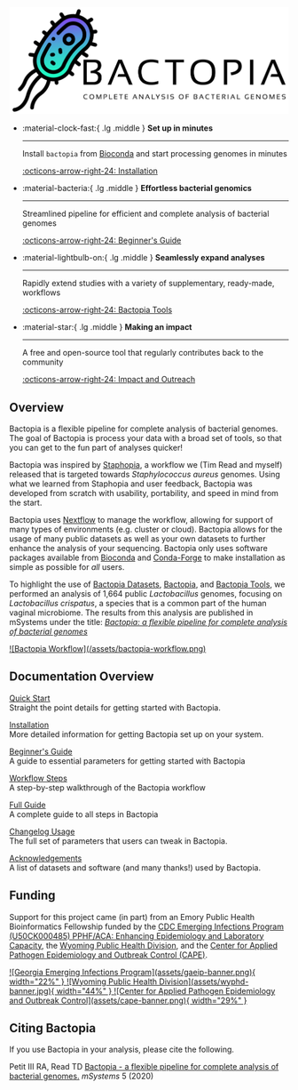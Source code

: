 ![Bactopia Logo](assets/bactopia-logo.png)

<div class="grid cards" markdown>

-   :material-clock-fast:{ .lg .middle } __Set up in minutes__

    ---

    Install `bactopia` from [Bioconda](https://bioconda.github.io/) and start processing
    genomes in minutes

    [:octicons-arrow-right-24: Installation](installation.md)

-   :material-bacteria:{ .lg .middle } __Effortless bacterial genomics__

    ---

    Streamlined pipeline for efficient and complete analysis of bacterial genomes

    [:octicons-arrow-right-24: Beginner's Guide](beginners-guide.md)

-   :material-lightbulb-on:{ .lg .middle } __Seamlessly expand analyses__

    ---

    Rapidly extend studies with a variety of supplementary, ready-made, workflows

    [:octicons-arrow-right-24: Bactopia Tools](bactopia-tools/index.md)

-   :material-star:{ .lg .middle } __Making an impact__

    ---

    A free and open-source tool that regularly contributes back to the community

    [:octicons-arrow-right-24: Impact and Outreach](impact-and-outreach/index.md)

</div>

## Overview

Bactopia is a flexible pipeline for complete analysis of bacterial genomes. The goal of
Bactopia is process your data with a broad set of tools, so that you can get to the fun
part of analyses quicker!

Bactopia was inspired by [Staphopia](https://staphopia.github.io/), a workflow we (Tim Read
and myself) released that is targeted towards *Staphylococcus aureus* genomes. Using what we
learned from Staphopia and user feedback, Bactopia was developed from scratch with usability,
portability, and speed in mind from the start.

Bactopia uses [Nextflow](https://www.nextflow.io/) to manage the workflow, allowing for support
of many types of environments (e.g. cluster or cloud). Bactopia allows for the usage of many
public datasets as well as your own datasets to further enhance the analysis of your sequencing.
Bactopia only uses software packages available from [Bioconda](https://bioconda.github.io/)
and [Conda-Forge](https://conda-forge.org/) to make installation as simple as possible for
*all* users.

To highlight the use of [Bactopia Datasets](datasets.md), [Bactopia](workflow-overview.md),
and [Bactopia Tools](bactopia-tools/index.md), we performed an analysis of 1,664 public
*Lactobacillus* genomes, focusing on *Lactobacillus crispatus*, a species that is a common
part of the human vaginal microbiome. The results from this analysis are published in mSystems
under the title:
*[Bactopia: a flexible pipeline for complete analysis of bacterial genomes](https://doi.org/10.1128/mSystems.00190-20)*

<a class="zoom" href="/assets/bactopia-workflow.png">
![Bactopia Workflow](/assets/bactopia-workflow.png)
</a>

## Documentation Overview
[Quick Start](quick-start.md)  
Straight the point details for getting started with Bactopia.  

[Installation](installation.md)  
More detailed information for getting Bactopia set up on your system.

[Beginner's Guide](beginners-guide.md)  
A guide to essential parameters for getting started with Bactopia

[Workflow Steps](bactopia/gather.md)  
A step-by-step walkthrough of the Bactopia workflow

[Full Guide](full-guide.md)  
A complete guide to all steps in Bactopia

[Changelog Usage](changelog.md)  
The full set of parameters that users can tweak in Bactopia.

[Acknowledgements](impact-and-outreach/acknowledgements.md)  
A list of datasets and software (and many thanks!) used by Bactopia.

## Funding

Support for this project came (in part) from an Emory Public Health Bioinformatics Fellowship
funded by the [CDC Emerging Infections Program (U50CK000485) PPHF/ACA: Enhancing Epidemiology and Laboratory Capacity](https://dph.georgia.gov/EIP),
the [Wyoming Public Health Division](https://health.wyo.gov/publichealth/), and
the [Center for Applied Pathogen Epidemiology and Outbreak Control (CAPE)](https://www.linkedin.com/company/center-for-applied-pathogen-epidemiology-and-outbreak-control/).

<a href="https://dph.georgia.gov/EIP">
![Georgia Emerging Infections Program](assets/gaeip-banner.png){ width="22%" }
</a>
<a href="https://health.wyo.gov/publichealth/">
![Wyoming Public Health Division](assets/wyphd-banner.jpg){ width="44%" }
</a>
<a href="https://www.linkedin.com/company/center-for-applied-pathogen-epidemiology-and-outbreak-control/">
![Center for Applied 
Pathogen Epidemiology and Outbreak Control](assets/cape-banner.png){ width="29%" }
</a>

## Citing Bactopia

If you use Bactopia in your analysis, please cite the following.

Petit III RA, Read TD [Bactopia - a flexible pipeline for complete analysis of bacterial genomes.](https://doi.org/10.1128/mSystems.00190-20) _mSystems_ 5 (2020)
